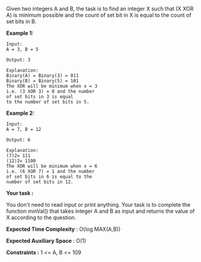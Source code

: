 Given two integers A and B, the task is to find an integer X such that (X XOR A) is minimum possible and the count of set bit in X is equal to the count of set bits in B.

**Example 1:**

~~~
Input:
A = 3, B = 5

Output: 3

Explanation:
Binary(A) = Binary(3) = 011
Binary(B) = Binary(5) = 101
The XOR will be minimum when x = 3
i.e. (3 XOR 3) = 0 and the number
of set bits in 3 is equal
to the number of set bits in 5.
~~~

**Example 2:**

~~~
Input:
A = 7, B = 12

Output: 6

Explanation:
(7)2= 111
(12)2= 1100
The XOR will be minimum when x = 6
i.e. (6 XOR 7) = 1 and the number
of set bits in 6 is equal to the
number of set bits in 12.
~~~

**Your task :**

You don't need to read input or print anything. Your task is to complete the function minVal() that takes integer A and B as input and returns the value of X according to the question.

**Expected Time Complexity** : O(log MAX(A,B))

**Expected Auxiliary Space** : O(1)

**Constraints :**
1 <= A, B <= 109

